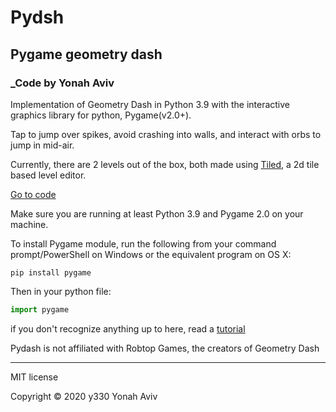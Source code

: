 # Pydsh
## Pygame geometry dash
### _Code by Yonah Aviv
Implementation of Geometry Dash in Python 3.9 with the interactive graphics library for python, Pygame(v2.0+).

Tap to jump over spikes, avoid crashing into walls, and interact with orbs to jump in mid-air.


Currently, there are 2 levels out of the box, both made using [Tiled](https://www.mapeditor.org/), a 2d tile based level editor.

[Go to code](/main.py)

Make sure you are running at least Python 3.9 and Pygame 2.0 on your machine.

To install Pygame module, run the following from your command prompt/PowerShell on Windows or the equivalent program on OS X:
```
pip install pygame
```

Then in your python file:
```python
import pygame
```
if you don't recognize anything up to here, read a [tutorial](Pygame.docs)


  


  
  

Pydash is not affiliated with Robtop Games, the creators of Geometry Dash


  

------
MIT license

Copyright ©  2020 y330 Yonah Aviv
